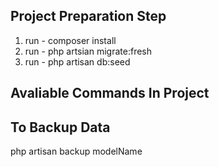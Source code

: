 Project Preparation Step
------------------------
1. run - composer install
2. run - php artsian migrate:fresh
3. run - php artisan db:seed


Avaliable Commands In Project
-----------------------------

To Backup Data
--------------
php artisan backup modelName






